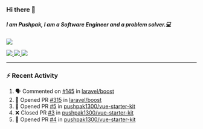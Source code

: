 ### Hi there 👋

##### I am Pushpak, I am a Software Engineer and a problem solver.💻

<a href='https://twitter.com/pushpak1300'><a href="https://pushpak1300.me/" target="_blank">
  <img src="https://img.shields.io/badge/website-%23E34F26.svg?&style=for-the-badge" />
</a> 
 
 <a href="https://twitter.com/pushpak1300" target="_blank">
  <img src="https://img.shields.io/badge/twitter-%231DA1F2.svg?&style=for-the-badge&logo=twitter&logoColor=white" />
</a> 

<a href="https://www.linkedin.com/in/pushpak-c-286b17b1/" target="_blank">
  <img src="https://img.shields.io/badge/linkedin-%230077B5.svg?&style=for-the-badge&logo=linkedin&logoColor=white" />
</a> 

<a href="https://dev.to/pushpak1300/" target="_blank">
  <img src="http://img.shields.io/badge/dev.to-gray?style=for-the-badge&logo=dev.to&?logoColor=white?logoWidth=100?label=" />
</a> 


</p>

---

### ⚡ Recent Activity

<!--START_SECTION:activity-->
1. 🗣 Commented on [#145](https://github.com/laravel/boost/pull/145#issuecomment-3441274132) in [laravel/boost](https://github.com/laravel/boost)
2. 💪 Opened PR [#315](undefined) in [laravel/boost](https://github.com/laravel/boost)
3. 💪 Opened PR [#5](undefined) in [pushpak1300/vue-starter-kit](https://github.com/pushpak1300/vue-starter-kit)
4. ❌ Closed PR [#3](undefined) in [pushpak1300/vue-starter-kit](https://github.com/pushpak1300/vue-starter-kit)
5. 💪 Opened PR [#4](undefined) in [pushpak1300/vue-starter-kit](https://github.com/pushpak1300/vue-starter-kit)
<!--END_SECTION:activity-->
